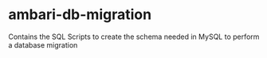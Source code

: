 # ambari-db-migration
Contains the SQL Scripts to create the schema needed in MySQL to perform a database migration
